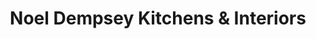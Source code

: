 ---
title: "Noel Dempsey Kitchens & Interiors"
url: /rathnew/noel-dempsey-kitchens-and-interiors/
shop: kitchen
---